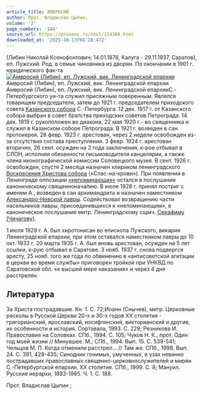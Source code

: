 ```yaml
---
article_title: АМВРОСИЙ
author: Прот. Владислав Цыпин;
volume: '2'
page_numbers: '144'
source_url: https://pravenc.ru/text/114388.html
downloaded_at: '2025-10-13T08:28:47Z'
---
```


(Либин Николай Ксенофонтович; 14.01.1878, Калуга - 29.11.1937, Саратов), еп. Лужский. Род. в семье чиновника из дворян. По окончании в 1901 г. юридического фак-та[![Амвросий (Либин), еп. Лужский, вик. Ленинградской епархии](https://pravenc.ru/data/511/447/1234/i200.jpg "Кликните для увеличения картинки")](https://pravenc.ru/data/511/447/1234/i400.jpg)Амвросий (Либин), еп. Лужский, вик. Ленинградской епархии  
Амвросий (Либин), еп. Лужский, вик. Ленинградской епархииС.-Петербургского ун-та служил присяжным поверенным. Являлся товарищем председателя, затем до 1921 г. председателем приходского совета [Казанского собора](<https://pravenc.ru/text/Казанского собора.html>) С.-Петербурга. 12 дек. 1917 г. от Казанского собора выбран в совет братства приходских советов Петрограда. 14 дек. 1919 г. рукоположен во диакона, 22 мая 1920 г.- во священника и служил в Казанском соборе Петрограда. В 1921 г. возведен в сан протоиерея. 28 февр. 1923 г. арестован, через 2 недели освобожден из-за отсутствия состава преступления. 3 февр. 1924 г. арестован вторично, 26 сент. осужден на 2 года заключения, к-рое отбывал в СЛОН, исполняя обязанности письмоводителя канцелярии, а также члена иконографической комиссии Соловецкого музея. В сент. 1926 г. освобожден, спустя 2 месяца назначен клириком ленинградского [Воскресения Христова собора](<https://pravenc.ru/text/Воскресения Христова собора.html>) («Спас-на-крови»). При появлении в Ленинграде оппозиции [«непоминающих»](<https://pravenc.ru/text/ непоминающии .html>) остался в послушании каноническому священноначалию. В июле 1928 г. принял постриг с именем А., возведен в сан архимандрита и назначен наместником [Александро-Невской лавры](<https://pravenc.ru/text/АЛЕКСАНДРО-НЕВСКАЯ ЛАВРА.html>). Содействовал возвращению части насельников лавры, присоединившихся к «непоминающим», в каноническое послушание митр. Ленинградскому сщмч. [Серафиму (Чичагову)](<https://pravenc.ru/text/Серафиму (Чичагову).html>).

1 июля 1929 г. А. был хиротонисан во епископа Лужского, викария Ленинградской епархии, при этом оставался наместником лавры до 10 окт. 1933 г. 20 марта 1935 г. А. был вновь арестован, осужден на 5 лет ссылки, к-рую отбывал в Саратове. 3 нояб. 1937 г. снова подвергся аресту, 25 нояб. того же года по обвинению в «антисоветской агитации в церкви во время службы» приговорен тройкой при УНКВД по Саратовской обл. «к высшей мере наказания» и через 4 дня расстрелян.

## Литература

За Христа пострадавшие. Кн. 1. С. 72;Иоанн (Снычев), митр. Церковные расколы в Русской Церкви 20-х и 30-х годов ХХ столетия - григорианский, ярославский, иосифлянский, викторианский и другие, их особенности и история. Сортавала, 1993. С. 229; Резникова И. Православие на Соловках. СПб., 1994. С. 105; Чуков Н. К., прот. Один год моей жизни // Минувшее. М.; СПб., 1994. Вып. 15. С. 539-541; Чельцов М. П. Когда отменили расстрел... // Там же. СПб., 1998. Вып. 24. С. 391, 428-435; Синодник гонимых, умученных, в узах невинно пострадавших православных священно-церковнослужителей и мирян С.-Петербургской епархии, XX столетие. СПб., 1999. С. 8; Мануил. Русские иерархи, 1893-1965. Ч. 1. С. 188.

Прот. Владислав Цыпин ;
